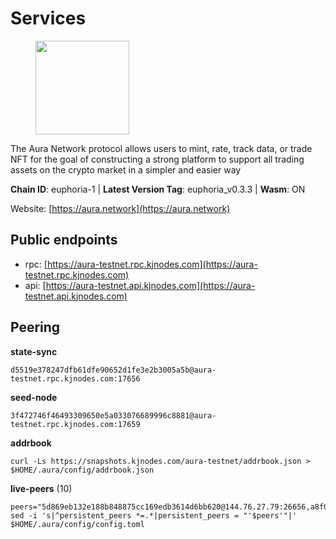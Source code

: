 # Services

<figure><img src="https://raw.githubusercontent.com/kj89/testnet_manuals/main/pingpub/logos/aura.png" width="150" alt=""><figcaption></figcaption></figure>

The Aura Network protocol allows users to mint, rate, track data,  or trade NFT for the goal of constructing a strong platform to  support all trading assets on the crypto market in a simpler and easier way

**Chain ID**: euphoria-1 | **Latest Version Tag**: euphoria_v0.3.3 | **Wasm**: ON

Website: [https://aura.network](https://aura.network)


## Public endpoints

* rpc: [https://aura-testnet.rpc.kjnodes.com](https://aura-testnet.rpc.kjnodes.com)
* api: [https://aura-testnet.api.kjnodes.com](https://aura-testnet.api.kjnodes.com)

## Peering

**state-sync**

```
d5519e378247dfb61dfe90652d1fe3e2b3005a5b@aura-testnet.rpc.kjnodes.com:17656
```

**seed-node**

```
3f472746f46493309650e5a033076689996c8881@aura-testnet.rpc.kjnodes.com:17659
```

**addrbook**
```
curl -Ls https://snapshots.kjnodes.com/aura-testnet/addrbook.json > $HOME/.aura/config/addrbook.json
```

**live-peers** (10)
```
peers="5d869eb132e188b848875cc169edb3614d6bb620@144.76.27.79:26656,a8f02c61ae74b646c323ac5c98a1eae6a4770141@116.202.112.175:26656,465b0a11c7ec9433f64758e0613361ebb4a5ce6e@213.133.102.206:20356,64fdaa6da59901793beda215679ac2a6549b46b4@144.91.122.166:26656,3d6b07bdb11754c8c8512525dac109d8bdee3857@65.21.53.39:56656,b8125bee4bc07c591dfa0e292d18a800d28fabef@65.21.139.244:26656,fdcc8f1ca406213d79947c5f38920a085ed90c0f@144.202.72.17:26636,d5519e378247dfb61dfe90652d1fe3e2b3005a5b@65.109.68.190:17656,2e1407476ad3566eb11ac92ad1df4782c7ba83dd@18.143.61.108:26656,594f32a7496097e5c8cecd23156862e714c9a729@144.76.224.246:56656"
sed -i 's|^persistent_peers *=.*|persistent_peers = "'$peers'"|' $HOME/.aura/config/config.toml
```

